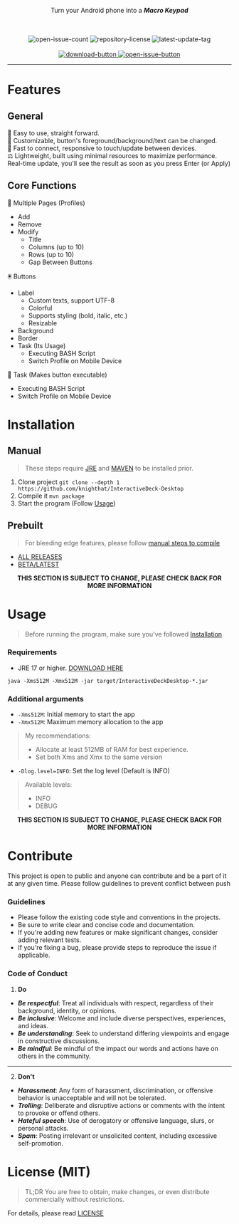 <div align="center">
  <p>Turn your Android phone into a <b><i>Macro Keypad</i></b></p>
  <br><br>
  <div class="code-related-badges">
    <img src="https://custom-icon-badges.demolab.com/github/issues-raw/knighthat/InteractiveDeck-Desktop?logo=issue" alt="open-issue-count">
    <img src="https://custom-icon-badges.demolab.com/github/license/knighthat/InteractiveDeck-Desktop?logo=law" alt="repository-license">
    <img src="https://custom-icon-badges.demolab.com/github/v/tag/knighthat/InteractiveDeck-Desktop?logo=tag&logoColor=white" alt="latest-update-tag">
  </div>
  <br>
  <div class="external-links">
    <a href="https://github.com/knighthat/InteractiveDeck-Desktop/releases">
        <img src="https://custom-icon-badges.demolab.com/badge/-Download-28a745?style=for-the-badge&logo=download&logoColor=white" alt="download-button">
    </a>
    <a href="https://github.com/knighthat/InteractiveDeck-Desktop/issues">
      <img src="https://custom-icon-badges.demolab.com/badge/-Open%20Issue-6f42c1?style=for-the-badge&logoColor=white&logo=issue-opened" alt="open-issue-button">
    </a>
  </div>
</div>

---

# Features

## General

🎯 Easy to use, straight forward.<br>
🔲 Customizable, button's foreground/background/text can be changed.<br>
🚀 Fast to connect, responsive to touch/update between devices.<br>
⚖️ Lightweight, built using minimal resources to maximize performance.
Real-time update, you'll see the result as soon as you press Enter (or Apply)

## Core Functions

📑 Multiple Pages (Profiles)

- Add
- Remove
- Modify
    - Title
    - Columns (up to 10)
    - Rows (up to 10)
    - Gap Between Buttons

🖲️ Buttons

- Label
    - Custom texts, support UTF-8
    - Colorful
    - Supports styling (bold, italic, etc.)
    - Resizable
- Background
- Border
- Task (Its Usage)
    - Executing BASH Script
    - Switch Profile on Mobile Device

:memo: Task (Makes button executable)

- Executing BASH Script
- Switch Profile on Mobile Device

# Installation

## Manual

> These steps require [JRE](https://jdk.java.net/20/) and [MAVEN](https://maven.apache.org/download.cgi) to be installed
> prior.

1. Clone project `git clone --depth 1 https://github.com/knighthat/InteractiveDeck-Desktop`
2. Compile it `mvn package`
3. Start the program (Follow [Usage](#usage))

## Prebuilt

> For bleeding edge features, please follow [manual steps to compile](#manual)

- [ALL RELEASES](https://github.com/knighthat/InteractiveDeck-Desktop/releases)
- [BETA/LATEST](https://github.com/knighthat/InteractiveDeck-Desktop/releases/tag/beta)

<p align="center"><b>THIS SECTION IS SUBJECT TO CHANGE, PLEASE CHECK BACK FOR MORE INFORMATION</b></p>

# Usage

> Before running the program, make sure you've followed [Installation](#installation)

### Requirements

- JRE 17 or higher. [DOWNLOAD HERE](https://jdk.java.net/)

`java -Xms512M -Xmx512M -jar target/InteractiveDeckDesktop-*.jar`

### Additional arguments

- `-Xms512M`: Initial memory to start the app
- `-Xmx512M`: Maximum memory allocation to the app

> My recommendations:
> - Allocate at least 512MB of RAM for best experience.
> - Set both Xms and Xmx to the same version

- `-Dlog.level=INFO`: Set the log level (Default is INFO)

> Available levels:
> - INFO
> - DEBUG

<p align="center"><b>THIS SECTION IS SUBJECT TO CHANGE, PLEASE CHECK BACK FOR MORE INFORMATION</b></p>

# Contribute

This project is open to public and anyone can contribute and be a part of it at any given time.
Please follow guidelines to prevent conflict between push

### Guidelines

* Please follow the existing code style and conventions in the projects.
* Be sure to write clear and concise code and documentation.
* If you're adding new features or make significant changes, consider adding relevant tests.
* If you're fixing a bug, please provide steps to reproduce the issue if applicable.

### Code of Conduct

1. **Do**

* **_Be respectful_**: Treat all individuals with respect, regardless of their background, identity, or opinions.
* **_Be inclusive_**: Welcome and include diverse perspectives, experiences, and ideas.
* **_Be understanding_**: Seek to understand differing viewpoints and engage in constructive discussions.
* **_Be mindful_**: Be mindful of the impact our words and actions have on others in the community.

---

2. **Don't**

* **_Harassment_**: Any form of harassment, discrimination, or offensive behavior is unacceptable and will not be
  tolerated.
* **_Trolling_**: Deliberate and disruptive actions or comments with the intent to provoke or offend others.
* **_Hateful speech_**: Use of derogatory or offensive language, slurs, or personal attacks.
* **_Spam_**: Posting irrelevant or unsolicited content, including excessive self-promotion.

# License (MIT)

> TL;DR You are free to obtain, make changes, or even distribute commercially without restrictions.

For details, please read [LICENSE](LICENSE.md)
